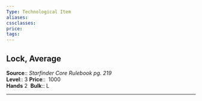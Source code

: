 ```yaml
---
Type: Technological Item
aliases:
cssclasses:
price: 
tags:
---
```

## Lock, Average

**Source**:: _Starfinder Core Rulebook pg. 219_  
**Level**:: 3
**Price**::  1000  
**Hands** 2 
**Bulk**:: L

---